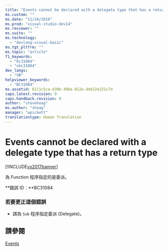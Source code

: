 ```yaml
---
title: "Events cannot be declared with a delegate type that has a return type | Microsoft Docs"
ms.custom: ""
ms.date: "11/24/2016"
ms.prod: "visual-studio-dev14"
ms.reviewer: ""
ms.suite: ""
ms.technology: 
  - "devlang-visual-basic"
ms.tgt_pltfrm: ""
ms.topic: "article"
f1_keywords: 
  - "bc31084"
  - "vbc31084"
dev_langs: 
  - "VB"
helpviewer_keywords: 
  - "BC31084"
ms.assetid: 6111c5ca-d30b-490a-812e-dd422e221c7d
caps.latest.revision: 9
caps.handback.revision: 9
author: "stevehoag"
ms.author: "shoag"
manager: "wpickett"
translationtype: Human Translation
---
```

# Events cannot be declared with a delegate type that has a return type
[!INCLUDE[vs2017banner](../../../csharp/includes/vs2017banner.md)]

為 Function 程序指定的是委派。  
  
 **錯誤 ID︰**BC31084  
  
### 若要更正這個錯誤  
  
-   請為 `Sub` 程序指定委派 \(Delegate\)。  
  
## 請參閱  
 [Events](../../../visual-basic/programming-guide/language-features/events/events.md)